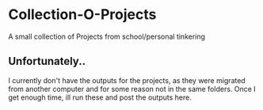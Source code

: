 # Collection-O-Projects
A small collection of Projects from school/personal tinkering

## Unfortunately..
I currently don't have the outputs for the projects, as they were migrated from another computer and for some reason not in the same folders.
Once I get enough time, ill run these and post the outputs here.
